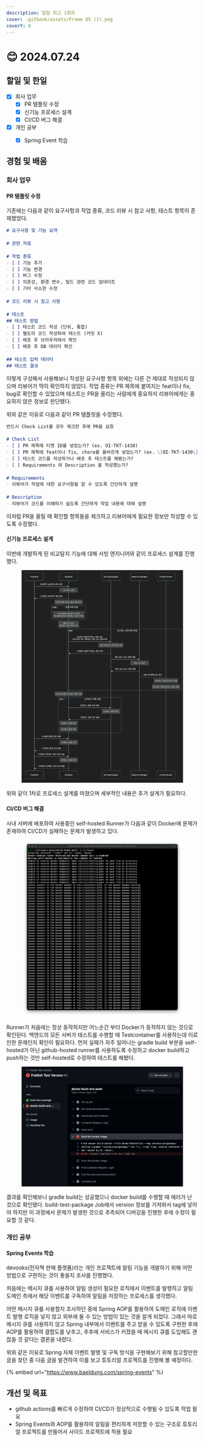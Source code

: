 ```yaml
---
description: 일일 회고 1회차
cover: .gitbook/assets/Frame 85 (1).png
coverY: 0
---
```


# 😊 2024.07.24

## 할일 및 한일

* [x] 회사 업무
  * [x] PR 템플릿 수정
  * [x] 신기능 프로세스 설계
  * [x] CI/CD 버그 해결
* [x] 개인 공부
  * [x] Spring Event 학습



## 경험 및 배움

### 회사 업무

#### PR 템플릿 수정

기존에는 다음과 같이 요구사항과 작업 종류, 코드 리뷰 시 참고 사항, 테스트 항목이 존재했었다.

```markdown
# 요구사항 및 기능 요약

# 관련 자료

# 작업 종류
- [ ] 기능 추가
- [ ] 기능 변경
- [ ] 버그 수정
- [ ] 의존성, 환경 변수, 빌드 관련 코드 업데이트
- [ ] 기타 사소한 수정

# 코드 리뷰 시 참고 사항

# 테스트
## 테스트 방법
- [ ] 테스트 코드 작성 (단위, 통합)
- [ ] 별도의 코드 작성하여 테스트 (커밋 X)
- [ ] 배포 후 브라우저에서 확인
- [ ] 배포 후 DB 데이터 확인

## 테스트 입력 데이터
## 테스트 결과
```



이렇게 구성해서 사용해보니 작성된 요구사항 항목 외에는 다른 건 제대로 작성되지 않으며 리뷰어가 딱히 확인하지 않았다. 작업 종류는 PR 제목에 붙여지는 feat이나 fix, bug로 확인할 수 있었으며 테스트는 PR을 올리는 사람에게 중요하지 리뷰어에게는 중요하지 않은 정보로 판단됐다.



위와 같은 이유로 다음과 같이 PR 템플릿을 수정했다.

```markdown
반드시 Check List를 모두 체크한 후에 PR을 요청

# Check List
- [ ] PR 제목에 티켓 ID를 넣었는가? (ex. OI-TKT-1430)
- [ ] PR 제목에 feat이나 fix, chore를 올바르게 넣었는가? (ex. \[OI-TKT-1430\] bug: 버그 수정)
- [ ] 테스트 코드를 작성하거나 배포 후 테스트를 해봤는가?
- [ ] Requirements 와 Description 을 작성했는가?

# Requirements
- 리뷰어가 작업에 대한 요구사항을 알 수 있도록 간단하게 설명

# Description
- 리뷰어가 코드를 이해하기 쉽도록 간단하게 작업 내용에 대해 설명
```

이처럼 PR을 올릴 때 확인할 항목들을 체크하고 리뷰어에게 필요한 정보만 작성할 수 있도록 수정했다.



#### 신기능 프로세스 설계

이번에 개발하게 된 비교탐지 기능에 대해 서빙 엔지니어와 같이 프로세스 설계를 진행했다.

<figure><img src=".gitbook/assets/image (1) (1).png" alt=""><figcaption></figcaption></figure>

위와 같이 1차로 프로세스 설계를 마쳤으며 세부적인 내용은 추가 설계가 필요하다.



#### CI/CD 버그 해결

사내 서버에 배포하여 사용중인 self-hosted Runner가 다음과 같이 Docker에 문제가 존재하여 CI/CD가 실패하는 문제가 발생하고 있다.

<figure><img src=".gitbook/assets/image (1) (1) (1).png" alt=""><figcaption></figcaption></figure>

Runner가 처음에는 정상 동작하지만 어느순간 부터 Docker가 동작하지 않는 것으로 확인된다. 백엔드의 모든 서버가 테스트를 수행할 때 Testcontainer를 사용하는데 이로 인한 문제인지 확인이 필요하다. 먼저 실패가 자주 일어나는 gradle build 부분을 self-hosted가 아닌 github-hosted runner를 사용하도록 수정하고 docker build하고 push하는 것만 self-hosted로 수정하여 테스트를 해봤다.

<figure><img src=".gitbook/assets/image (2) (1).png" alt=""><figcaption></figcaption></figure>

결과를 확인해보니 gradle build는 성공했으나 docker build를 수행할 때 에러가 난 것으로 확인됐다. build-test-package Job에서 version 정보를 가져와서 tag에 넣어야 하지만 이 과정에서 문제가 발생한 것으로 추측되어 디버깅을 진행한 후에 수정이 필요할 것 같다.



### 개인 공부

#### Spring Events 학습

devooks(전자책 판매 플랫폼)라는 개인 프로젝트에 알림 기능을 개발하기 위해 어떤 방법으로 구현하는 것이 좋을지 조사를 진행했다.

처음에는 메시지 큐를 사용하여 알림 생성이 필요한 로직에서 이벤트를 발행하고 알림 도메인 측에서 해당 이벤트를 구독하여 알림을 저장하는 프로세스를 생각했다.&#x20;

어떤 메시지 큐를 사용할지 조사하던 중에 Spring AOP를 활용하여 도메인 로직에   이벤트 발행 로직을 넣지 않고 외부에 둘 수 있는 방법이 있는 것을 알게 되었다. 그래서 따로 메시지 큐를 사용하지 않고 Spring 내부에서 이벤트를 주고 받을 수 있도록 구현한 후에 AOP를 활용하여 결합도를 낮추고, 추후에 서비스가 커졌을 때 메시지 큐를 도입해도 괜찮을 것 같다는 결론을 내렸다.

위와 같은 이유로 Spring 자체 이벤트 발행 및 구독 방식을 구현해보기 위해 참고할만한 글을 찾던 중 다음 글을 발견하여 이를 보고 튜토리얼 프로젝트를 진행해 볼 예정이다.

{% embed url="https://www.baeldung.com/spring-events" %}



## 개선 및 목표

* github actions를 빠르게 수정하여 CI/CD가 정상적으로 수행될 수 있도록 작업 필요
* Spring Events와 AOP를 활용하여 알림을 편리하게 저장할 수 있는 구조로 튜토리얼 프로젝트를 만들어서 사이드 프로젝트에 적용 필요

